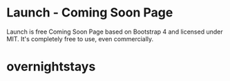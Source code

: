 # Launch - Coming Soon Page
Launch is free Coming Soon Page based on Bootstrap 4 and licensed under MIT. It's completely free to use, even commercially.


# overnightstays
